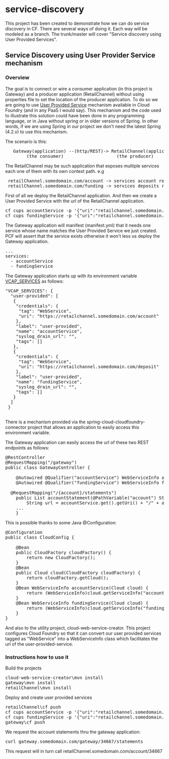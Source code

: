 # service-discovery
This project has been created to demonstrate how we can do service discovery in CF. There are several ways of doing it. Each way will be modeled as a branch. The trunk/master will cover "Service discovery using User Provided Services".

<h2>Service Discovery using User Provider Service mechanism</h2>
<h3>Overview</h3>
The goal is to connect or wire a consumer application (in this project is Gateway) and a producer application (RetailChannel) without using properties file to set the location of the producer application.
To do so we are going to use <a href="https://docs.run.pivotal.io/devguide/services/user-provided.html">User Provided Service</a> mechanism available in Cloud Foundry (and in any PaaS I would say). This mechanism and the code used to illustrate this solution could have been done in any programming language, or in Java without spring or in older versions of Spring. In other words, if we are using Spring in our project we don't need the latest Spring (4.2.x) to use this mechanism.

The scenario is this:
<pre>
   Gateway(application) --(http/REST)-> RetailChannel(application)
        (the consumer)                    (the producer)
</pre>

The RetailChannel may be such application that exposes multiple services each one of them with its own context path. e.g
<pre>
 retailChannel.somedomain.com/account -> services account related functionality
 retailChannel.somedomain.com/funding -> services deposits related functionality
</pre>

First of all we deploy the RetailChannel application. And then we create a User Provided Service with the url of the RetailChannel application.

<pre>
cf cups accountService -p '{"uri":"retailchannel.somedomain.com/account", "tag":"WebService"}'
cf cups fundingService -p '{"uri":"retailchannel.somedomain.com/deposit", "tag":"WebService"}'
</pre>

The Gateway application will manifest (manifest.yml) that it needs one service whose name matches the User Provided Service we just created. PCF will assert that the service exists otherwise it won't less us deploy the Gateway application.
<pre>
...
services:
  - accountService
  - fundingService
</pre>

The Gateway application starts up with its environment variable <a href="https://docs.run.pivotal.io/devguide/deploy-apps/environment-variable.html">VCAP_SERVICES</a> as follows:
<pre>
"VCAP_SERVICES": {
  "user-provided": [
   {
    "credentials": {
     "tag": "WebService",
     "uri": "https://retailchannel.somedomain.com/account"
    },
    "label": "user-provided",
    "name": "accountService",
    "syslog_drain_url": "",
    "tags": []
   },
   {
    "credentials": {
     "tag": "WebService",
     "uri": "https://retailchannel.somedomain.com/deposit"
    },
    "label": "user-provided",
    "name": "fundingService",
    "syslog_drain_url": "",
    "tags": []
   }
  ]
 }
 </pre>

There is a mechanism provided via the spring-cloud-cloudfoundry-connector project that allows an application to easily access this environment variable.

The Gateway application can easily access the url of these two REST endpoints as follows:

<pre>
@RestController
@RequestMapping("/gateway")
public class GatewayController {

	@Autowired @Qualifier("accountService") WebServiceInfo accountService;  
	@Autowired @Qualifier("fundingService") WebServiceInfo fundingService;  

  @RequestMapping("/{account}/statements")
	public List<AccountTransaction> accountStatement(@PathVariable("account") String account) {
		String url = accountService.get().getUri() + "/" + account;
    ...
	}
</pre>

This is possible thanks to some Java @Configuration:
<pre>
@Configuration
public class CloudConfig {

	@Bean
	public CloudFactory cloudFactory() {
		return new CloudFactory();
	}
	@Bean
	public Cloud cloud(CloudFactory cloudFactory) {
		return cloudFactory.getCloud();
	}
	@Bean WebServiceInfo accountService(Cloud cloud) {
		return (WebServiceInfo)cloud.getServiceInfo("accountService");
	}
	@Bean WebServiceInfo fundingService(Cloud cloud) {
		return (WebServiceInfo)cloud.getServiceInfo("fundingService");
	}
}
</pre>

And also to the utility project, cloud-web-service-creator. This project configures Cloud Foundry so that it can convert our user provided services tagged as "WebService" into a WebServiceInfo class which facilitates the url of the user-provided-service.


<h3>Instructions how to use it</h3>
Build the projects
<pre>
cloud-web-service-creator\mvn install
gateway\mvn install
retailChannel\mvn install
</pre>

Deploy and create user provided services
<pre>
retailChannel\cf push
cf cups accountService -p '{"uri":"retailchannel.somedomain.com/account"}
cf cups fundingService -p '{"uri":"retailchannel.somedomain.com/deposit"}'
gateway\cf push
</pre>

We request the account statements thru the gateway application:
<pre>
curl gateway.somedomain.com/gateway/34667/statements
</pre>

This request will in turn call retailChannel.somedomain.com/account/34667
